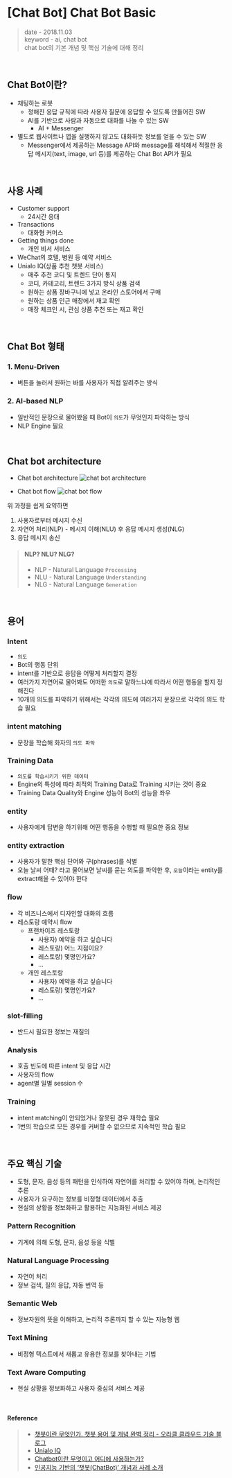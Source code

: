 # [Chat Bot] Chat Bot Basic
> date - 2018.11.03  
> keyword - ai, chat bot  
> chat bot의 기본 개념 및 핵심 기술에 대해 정리

<br>

## Chat Bot이란?
* 채팅하는 로봇
  * 정해진 응답 규칙에 따라 사용자 질문에 응답할 수 있도록 만들어진 SW
  * AI를 기반으로 사람과 자동으로 대화를 나눌 수 있는 SW
    * AI + Messenger
* 별도로 웹사이트나 앱을 실행하지 않고도 대화하듯 정보를 얻을 수 있는 SW
  * Messenger에서 제공하는 Message API와 message를 해석해서 적절한 응답 메시지(text, image, url 등)를 제공하는 Chat Bot API가 필요


<br>

## 사용 사례
* Customer support
  * 24시간 응대
* Transactions
  * 대화형 커머스
* Getting things done
  * 개인 비서 서비스
* WeChat의 호텔, 병원 등 예약 서비스
* Unialo IQ(상품 추천 챗봇 서비스)
  * 매주 추천 코디 및 트렌드 단어 통지
  * 코디, 카테고리, 트렌드 3가지 방식 상품 검색
  * 원하는 상품 장바구니에 넣고 온라인 스토어에서 구매
  * 원하는 상품 인근 매장에서 재고 확인
  * 매장 체크인 시, 관심 상품 추천 또는 재고 확인


<br>

## Chat Bot 형태

### 1. Menu-Driven
* 버튼을 눌러서 원하는 바를 사용자가 직접 알려주는 방식

### 2. AI-based NLP
* 일반적인 문장으로 물어봤을 때 Bot이 `의도`가 무엇인지 파악하는 방식
* NLP Engine 필요


<br>

## Chat bot architecture
* Chat bot architecture
![chat bot architecture](./images/chat_bot_architecture.png)

* Chat bot flow
![chat bot flow](./images/chat_bot_flow.png)

위 과정을 쉽게 요약하면  
1. 사용자로부터 메시지 수신
2. 자연어 처리(NLP) - 메시지 이해(NLU) 후 응답 메시지 생성(NLG)
3. 응답 메시지 송신

> #### NLP? NLU? NLG?
> * NLP - Natural Language `Processing`
> * NLU - Natural Language `Understanding`
> * NLG - Natural Language `Generation`


<br>

## 용어

### Intent
* `의도`
* Bot의 행동 단위
* intent를 기반으로 응답을 어떻게 처리할지 결정
* 여러가지 자연어로 물어봐도 어떠한 `의도`로 말하느냐에 따라서 어떤 행동을 할지 정해진다
* 10개의 의도를 파악하기 위해서는 각각의 의도에 여러가지 문장으로 각각의 의도 학습 필요

### intent matching
* 문장을 학습해 화자의 `의도 파악`

### Training Data
* `의도를 학습시키기 위한 데이터`
* Engine의 특성에 따라 최적의 Training Data로 Training 시키는 것이 중요
* Training Data Quality와 Engine 성능이 Bot의 성능을 좌우

### entity
* 사용자에게 답변을 하기위해 어떤 행동을 수행할 때 필요한 중요 정보

### entity extraction
* 사용자가 말한 핵심 단어와 구(phrases)를 식별
* 오늘 날씨 어때? 라고 물어보면 날씨를 묻는 의도를 파악한 후, `오늘`이라는 entity를 extract해올 수 있어야 한다

### flow
* 각 비즈니스에서 디자인할 대화의 흐름
* 레스토랑 예약시 flow
  * 프랜차이즈 레스토랑
    * 사용자) 예약을 하고 싶습니다
    * 레스토랑) 어느 지점이요?
    * 레스토랑) 몇명인가요?
    * ...
  * 개인 레스토랑
    * 사용자) 예약을 하고 싶습니다
    * 레스토랑) 몇명인가요?
    * ...

### slot-filling
* 반드시 필요한 정보는 재질의

### Analysis
* 호출 빈도에 따른 intent 및 응답 시간
* 사용자의 flow
* agent별 일별 session 수

### Training
* intent matching이 안되었거나 잘못된 경우 재학습 필요
* 1번의 학습으로 모든 경우를 커버할 수 없으므로 지속적인 학습 필요


<br>

## 주요 핵심 기술
* 도형, 문자, 음성 등의 패턴을 인식하여 자연어를 처리할 수 있어야 하며, 논리적인 추론
* 사용자가 요구하는 정보를 비정형 데이터에서 추출
* 현실의 상황을 정보화하고 활용하는 지능화된 서비스 제공


### Pattern Recognition
* 기계에 의해 도형, 문자, 음성 등을 식별

### Natural Language Processing
* 자연어 처리
* 정보 검색, 질의 응답, 자동 번역 등

### Semantic Web
* 정보자원의 뜻을 이해하고, 논리적 추론까지 할 수 있는 지능형 웹

### Text Mining
* 비정형 텍스트에서 새롭고 유용한 정보를 찾아내는 기법

### Text Aware Computing
* 현실 상황을 정보화하고 사용자 중심의 서비스 제공


<br>

#### Reference
> * [챗봇이란 무엇인가. 챗봇 용어 및 개념 완벽 정리 - 오라클 클라우드 기술 블로그](http://www.oracloud.kr/post/chatbot_terms/)
> * [Unialo IQ](https://www.uniqlo.com/us/en/us/en/help/chatbot.html)
> * [Chatbot이란 무엇이고 어디에 사용하는가?](https://gobooki.net/archives/1324)
> * [인공지능 기반의 ‘챗봇(ChatBot)’ 개념과 사례 소개](http://www.snpo.kr/bbs/board.php?bo_table=npo_aca&wr_id=3201&sfl=wr_4&stx=%EB%8C%80%ED%99%94)

